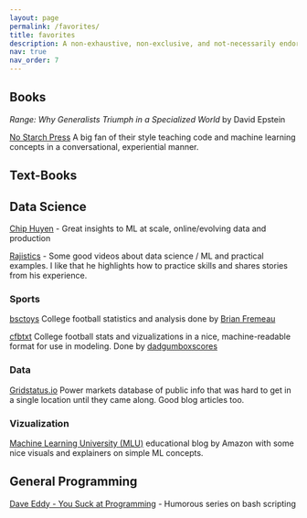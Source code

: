 ```yaml
---
layout: page
permalink: /favorites/
title: favorites
description: A non-exhaustive, non-exclusive, and not-necessarily endorsing list of some of my favorite things
nav: true
nav_order: 7
---
```


## Books

*Range: Why Generalists Triumph in a Specialized World* by David Epstein

[No Starch Press](https://nostarch.com/) A big fan of their style teaching code and machine learning concepts in a conversational, experiential manner.

## Text-Books

## Data Science

[Chip Huyen](https://huyenchip.com/) - Great insights to ML at scale, online/evolving data and production

[Rajistics](https://www.youtube.com/@Rajistics) - Some good videos about data science / ML and practical examples. I like that he highlights how to practice skills and shares stories from his experience.

### Sports

[bsctoys](https://bcftoys.com/) College football statistics and analysis done by [Brian Fremeau](https://x.com/bcfremeau)

[cfbtxt](https://cfbtxt.com/) College football stats and vizualizations in a nice, machine-readable format for use in modeling. Done by [dadgumboxscores](https://x.com/dadgumboxscores)

### Data

[Gridstatus.io](https://www.gridstatus.io/) Power markets database of public info that was hard to get in a single location until they came along. Good blog articles too.

### Vizualization

[Machine Learning University (MLU)](https://mlu-explain.github.io/) educational blog by Amazon with some nice visuals and explainers on simple ML concepts.

## General Programming

[Dave Eddy - You Suck at Programming](https://github.com/bahamas10/ysap) - Humorous series on bash scripting